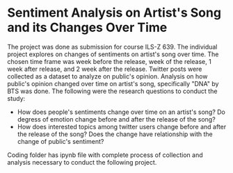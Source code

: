 # Sentiment Analysis on Artist's Song and its Changes Over Time

The project was done as submission for course ILS-Z 639. The individual project explores on changes of sentiments on artist's song over time. The chosen time frame was week before the release, week of the release, 1 week after release, and 2 week after the release. Twitter posts were collected as a dataset to analyze on public's opinion. Analysis on how public's opinion changed over time on artist's song, specifically "DNA" by BTS was done. The following were the research questions to conduct the study:
* How does people's sentiments change over time on an artist's song? Do degress of emotion change before and after the release of the song?
* How does interested topics among twitter users change before and after the release of the song? Does the change have relationship with the change of public's sentiment?

Coding folder has ipynb file with complete process of collection and analysis necessary to conduct the following project.
